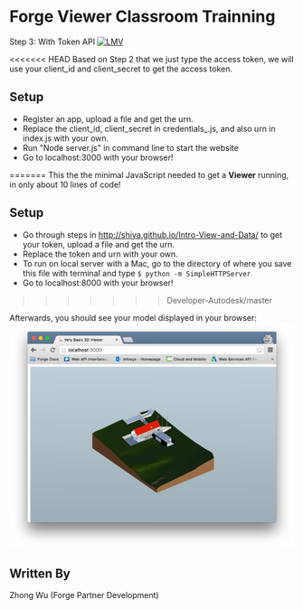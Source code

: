 # Forge Viewer Classroom Trainning
Step 3: With Token API
[![LMV](https://img.shields.io/badge/Viewer-v1.2.23-green.svg)](https://developer.autodesk.com/api/view-and-data-api/)

<<<<<<< HEAD
Based on Step 2 that we just type the access token, we will use your client_id and client_secret to get the
access token.

## Setup
- Register an app, upload a file and get the urn.
- Replace the client_id, client_secret in credentials_.js, and also urn in index.js with your own.
- Run "Node server.js" in command line to start the website
- Go to localhost:3000 with your browser!

=======
This the the minimal JavaScript needed to get a <b>Viewer</b> running, in only about 10 lines of code!

## Setup
- Go through steps in http://shiya.github.io/Intro-View-and-Data/ to get your token, upload a file and get the urn.
- Replace the token and urn with your own.
- To run on local server with a Mac, go to the directory of where you save this file with terminal and type `$ python -m SimpleHTTPServer`
- Go to localhost:8000 with your browser!
>>>>>>> Developer-Autodesk/master

Afterwards, you should see your model displayed in your browser:
![](./screenshot.png)

## Written By
Zhong Wu (Forge Partner Development)
